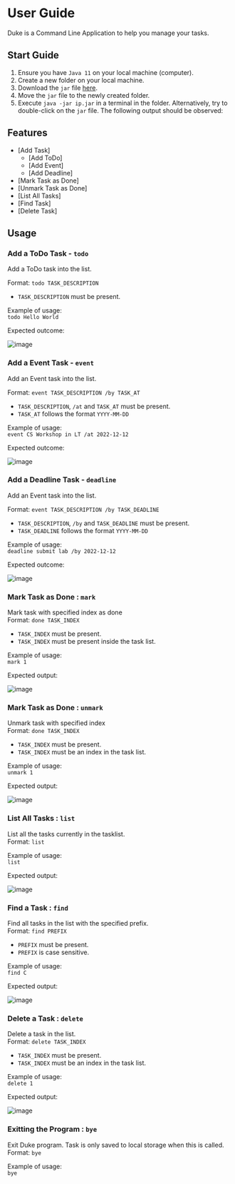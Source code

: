 # User Guide

Duke is a Command Line Application to help you manage your tasks.

## Start Guide

1. Ensure you have `Java 11` on your local machine (computer).
2. Create a new folder on your local machine.
3. Download the `jar` file [here](https://github.com/zicotjia/ip/releases/tag/A-Release).
4. Move the `jar` file to the newly created folder.
5. Execute `java -jar ip.jar` in a terminal in the folder. Alternatively, try to double-click on the `jar` file. The following output should be observed:

## Features 

* [Add Task]
  * [Add ToDo]
  * [Add Event]
  * [Add Deadline]
* [Mark Task as Done]
* [Unmark Task as Done]
* [List All Tasks]
* [Find Task]
* [Delete Task]

## Usage

### Add a ToDo Task - `todo`
Add a ToDo task into the list.
<br>

Format: `todo TASK_DESCRIPTION`
* `TASK_DESCRIPTION` must be present.

Example of usage: 
<br>
`todo Hello World`

Expected outcome:

![image](https://user-images.githubusercontent.com/77394751/190422495-942ac3d9-8e1b-4ac3-abf0-01ef3dfaeabd.png)


### Add a Event Task - `event`
Add an Event task into the list.
<br>

Format: `event TASK_DESCRIPTION /by TASK_AT`
* `TASK_DESCRIPTION`, `/at` and `TASK_AT` must be present.
* `TASK_AT` follows the format `YYYY-MM-DD`

Example of usage: 
<br>
`event CS Workshop in LT /at 2022-12-12`

Expected outcome:

![image](https://user-images.githubusercontent.com/77394751/190422564-49a79f42-f946-4e69-bcde-ac7f005a87cd.png)

### Add a Deadline Task - `deadline`
Add an Event task into the list.
<br>

Format: `event TASK_DESCRIPTION /by TASK_DEADLINE`
* `TASK_DESCRIPTION`, `/by` and `TASK_DEADLINE` must be present.
* `TASK_DEADLINE` follows the format `YYYY-MM-DD`

Example of usage: 
<br>
`deadline submit lab /by 2022-12-12`

Expected outcome:

![image](https://user-images.githubusercontent.com/77394751/190422703-3d756675-b47d-4702-ad0a-fe714998af23.png)

### Mark Task as Done : `mark`
Mark task with specified index as done
<br>
Format: `done TASK_INDEX`
* `TASK_INDEX` must be present. 
* `TASK_INDEX` must be present inside the task list.

Example of usage:
<br>
`mark 1`

Expected output:

![image](https://user-images.githubusercontent.com/77394751/190426879-7bf33da7-67a3-46c4-8e7f-1407441ba894.png)


### Mark Task as Done : `unmark`
Unmark task with specified index
<br>
Format: `done TASK_INDEX`
* `TASK_INDEX` must be present. 
* `TASK_INDEX` must be an index in the task list.

Example of usage:
<br>
`unmark 1`

Expected output:

![image](https://user-images.githubusercontent.com/77394751/190426760-8b215636-ce9f-4997-9950-edbf8f6188bd.png)


### List All Tasks : `list`
List all the tasks currently in the tasklist.
<br>
Format: `list`

Example of usage:
<br>
`list`

Expected output:

![image](https://user-images.githubusercontent.com/77394751/190426681-b1092baa-f4d1-4b6c-a9cd-2c4dd94df1d8.png)


### Find a Task : `find`
Find all tasks in the list with the specified prefix.
<br>
Format: `find PREFIX`
* `PREFIX` must be present.
* `PREFIX` is case sensitive.

Example of usage:
<br>
`find C`

Expected output:

![image](https://user-images.githubusercontent.com/77394751/190424089-4c2df057-e3af-454f-b9ca-3b099cb8abca.png)

### Delete a Task : `delete`
Delete a task in the list.
<br>
Format: `delete TASK_INDEX`
* `TASK_INDEX` must be present. 
* `TASK_INDEX` must be an index in the task list.

Example of usage:
<br>
`delete 1`

Expected output:

![image](https://user-images.githubusercontent.com/77394751/190423507-a198ba49-3596-49a8-93bb-e54404f46401.png)

### Exitting the Program : `bye`
Exit Duke program. Task is only saved to local storage when this is called.
<br>
Format: `bye`

Example of usage:
<br>
`bye`


